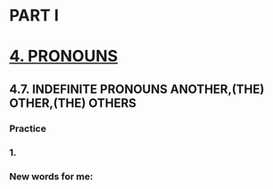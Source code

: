 # PART I
# [4. PRONOUNS](../4.README.md)
## 4.7. INDEFINITE PRONOUNS ANOTHER,(THE) OTHER,(THE) OTHERS
### Practice 
### 1.

### New words for me: